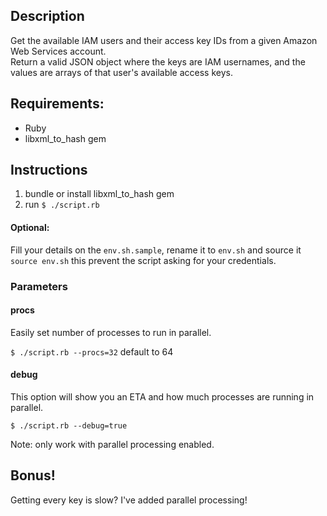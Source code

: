 ## Description

Get the available IAM users and their access key IDs from a given Amazon Web Services account.  
Return a valid JSON object where the keys are IAM usernames, and the values are arrays of that user's available access keys. 

## Requirements:

- Ruby
- libxml_to_hash gem

## Instructions
1) bundle or install libxml_to_hash gem
2) run `$ ./script.rb`

#### Optional:
Fill your details on the `env.sh.sample`, rename it to `env.sh` and source it `source env.sh` this prevent the script asking for your credentials.


### Parameters
#### procs
Easily set number of processes to run in parallel.

`$ ./script.rb --procs=32` default to 64

#### debug
This option will show you an ETA and how much processes are running in parallel.

`$ ./script.rb --debug=true`

Note: only work with parallel processing enabled.


## Bonus!
Getting every key is slow? I've added parallel processing!
